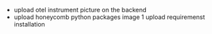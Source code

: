 - upload otel instrument picture on the backend 
- upload honeycomb python packages image 1
upload requiremenst installation
